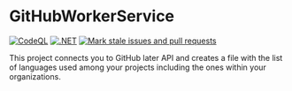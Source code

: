 # GitHubWorkerService
[![CodeQL](https://github.com/gabriel-rodriguezcastellini/GitHubWorkerService/actions/workflows/github-code-scanning/codeql/badge.svg)](https://github.com/gabriel-rodriguezcastellini/GitHubWorkerService/actions/workflows/github-code-scanning/codeql)
[![.NET](https://github.com/gabriel-rodriguezcastellini/GitHubWorkerService/actions/workflows/dotnet.yml/badge.svg)](https://github.com/gabriel-rodriguezcastellini/GitHubWorkerService/actions/workflows/dotnet.yml)
[![Mark stale issues and pull requests](https://github.com/gabriel-rodriguezcastellini/GitHubWorkerService/actions/workflows/stale.yml/badge.svg)](https://github.com/gabriel-rodriguezcastellini/GitHubWorkerService/actions/workflows/stale.yml)

This project connects you to GitHub later API and creates a file with the list of languages used among your projects including the ones within your organizations.
